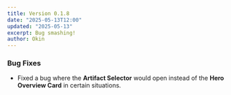 ```yaml
---
title: Version 0.1.8
date: "2025-05-13T12:00"
updated: "2025-05-13"
excerpt: Bug smashing!
author: Okin
---
```


### Bug Fixes
- Fixed a bug where the **Artifact Selector** would open instead of the **Hero Overview Card** in certain situations.
